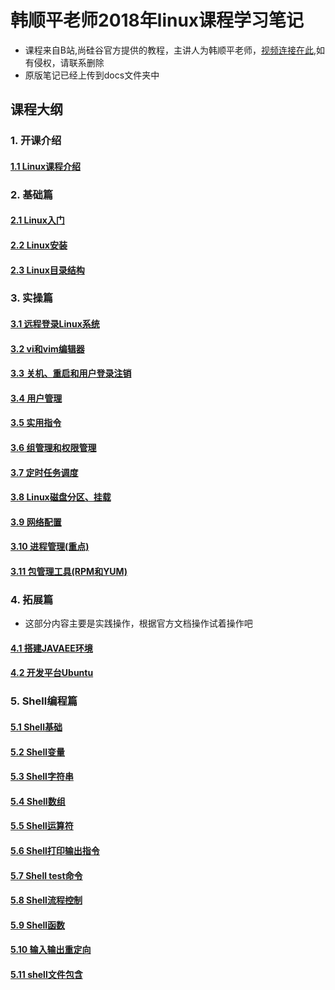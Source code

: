 
# 韩顺平老师2018年linux课程学习笔记

* 课程来自B站,尚硅谷官方提供的教程，主讲人为韩顺平老师，[视频连接在此](https://www.bilibili.com/video/av21303002),如有侵权，请联系删除
* 原版笔记已经上传到docs文件夹中

## 课程大纲

### 1. 开课介绍

#### [1.1 Linux课程介绍](./课程笔记/1.1Linux课程介绍.md)

### 2. 基础篇

#### [2.1 Linux入门](./课程笔记/2.1Linux入门.md)

#### [2.2 Linux安装](./课程笔记/2.2Linux安装.md)

#### [2.3 Linux目录结构](./课程笔记/2.3Linux目录结构（重点）.md)

### 3. 实操篇

#### [3.1 远程登录Linux系统](./课程笔记/3.1远程登录Linux系统.md)

#### [3.2 vi和vim编辑器](./课程笔记/3.2vi和vim编辑器（重点）.md)

#### [3.3 关机、重启和用户登录注销](./课程笔记/3.3关机、重启和用户登录注销.md)

#### [3.4 用户管理](./课程笔记/3.4用户管理.md)

#### [3.5 实用指令](./课程笔记/3.5实用指令（重要）.md)

#### [3.6 组管理和权限管理](./课程笔记/3.6组管理和权限管理（重要）.md)

#### [3.7 定时任务调度](./课程笔记/3.7定时任务调度.md)

#### [3.8 Linux磁盘分区、挂载](./课程笔记/3.8Linux磁盘分区、挂载度.md)

#### [3.9 网络配置](./课程笔记/3.9网络配置.md)

#### [3.10 进程管理(重点)](./课程笔记/3.10进程管理（重要）.md)

#### [3.11 包管理工具(RPM和YUM)](./课程笔记/3.11包管理工具(RPM和YUM).md)

### 4. 拓展篇

* 这部分内容主要是实践操作，根据官方文档操作试着操作吧

#### [4.1 搭建JAVAEE环境](./课程笔记/4.1搭建JAVAEE环境.md)

#### [4.2 开发平台Ubuntu](./课程笔记/4.2开发平台Ubuntu.md)

### 5. Shell编程篇

#### [5.1 Shell基础](./shell编程/5.1Shell简介.md)

#### [5.2 Shell变量](./shell编程/5.2Shell变量.md)

#### [5.3 Shell字符串](./shell编程/5.3Shell字符串.md)

#### [5.4 Shell数组](./shell编程/5.4Shell数组.md)

#### [5.5 Shell运算符](./shell编程/5.5Shell运算符.md)

#### [5.6 Shell打印输出指令](./shell编程/5.6Shell打印输出命令.md)

#### [5.7 Shell test命令](./shell编程/5.7Shelltest命令.md)

#### [5.8 Shell流程控制](./shell编程/5.8Shell流程控制.md)

#### [5.9 Shell函数](./shell编程/5.9Shell函数.md)

#### [5.10 输入输出重定向](./shell编程/5.10输入输出重定向.md)

#### [5.11 shell文件包含](./shell编程/5.11shell文件包含.md)

